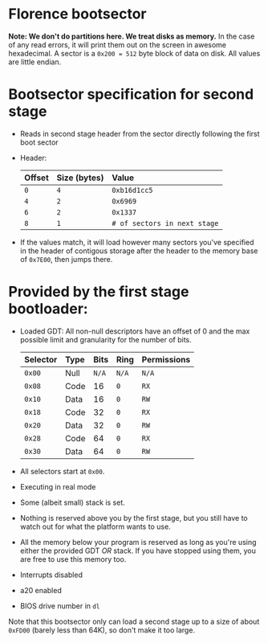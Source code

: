 # Florence bootsector
**Note: We don't do partitions here. We treat disks as memory.**
In the case of any read errors, it will print them out on the screen in awesome hexadecimal.
A sector is a `0x200 = 512` byte block of data on disk.
All values are little endian.

# Bootsector specification for second stage
* Reads in second stage header from the sector directly following the first boot sector
* Header:

  | Offset | Size (bytes) | Value                      |
  |:-------|:-------------|:---------------------------|
  |`0`     |`4`           |`0xb16d1cc5`                |
  |`4`     |`2`           |`0x6969`                    |
  |`6`     |`2`           |`0x1337`                    |
  |`8`     |`1`           |`# of sectors in next stage`|  
* If the values match, it will load however many sectors you've specified in the header of contigous storage after the header to the memory base of `0x7E00`, then jumps there.

# Provided by the first stage bootloader:
* Loaded GDT: All non-null descriptors have an offset of 0 and the max possible limit and granularity for the number of bits. 

  | Selector | Type | Bits | Ring | Permissions |
  |:---------|:-----|:-----|:-----|:------------|
  |`0x00`    | Null |`N/A` |`N/A` |`N/A`        |
  |`0x08`    | Code | 16   |`0`   |`RX`         |
  |`0x10`    | Data | 16   |`0`   |`RW`         |
  |`0x18`    | Code | 32   |`0`   |`RX`         |
  |`0x20`    | Data | 32   |`0`   |`RW`         |
  |`0x28`    | Code | 64   |`0`   |`RX`         |
  |`0x30`    | Data | 64   |`0`   |`RW`         |
* All selectors start at `0x00`.
* Executing in real mode
* Some (albeit small) stack is set.
* Nothing is reserved above you by the first stage, but you still have to watch out for what the platform wants to use.
* All the memory below your program is reserved as long as you're using either the provided GDT *OR* stack. If you have stopped using them, you are free to use this memory too.
* Interrupts disabled
* a20 enabled
* BIOS drive number in `dl`

Note that this bootsector only can load a second stage up to a size of about `0xFD00` (barely less than 64K), so don't make it too large.
